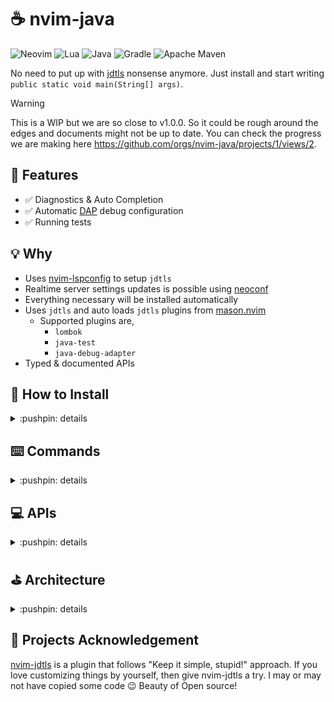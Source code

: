 # :coffee: nvim-java

![Neovim](https://img.shields.io/badge/NeoVim-%2357A143.svg?&style=for-the-badge&logo=neovim&logoColor=white)
![Lua](https://img.shields.io/badge/lua-%232C2D72.svg?style=for-the-badge&logo=lua&logoColor=white)
![Java](https://img.shields.io/badge/java-%23ED8B00.svg?style=for-the-badge&logo=openjdk&logoColor=white)
![Gradle](https://img.shields.io/badge/Gradle-02303A.svg?style=for-the-badge&logo=Gradle&logoColor=white)
![Apache Maven](https://img.shields.io/badge/Apache%20Maven-C71A36?style=for-the-badge&logo=Apache%20Maven&logoColor=white)

No need to put up with [jdtls](https://github.com/eclipse-jdtls/eclipse.jdt.ls) nonsense anymore.
Just install and start writing `public static void main(String[] args)`.

> [!WARNING]
> This is a WIP but we are so close to v1.0.0. So it could be rough around the edges and documents might not be up to date.
> You can check the progress we are making here https://github.com/orgs/nvim-java/projects/1/views/2.

## :dizzy: Features

- :white_check_mark: Diagnostics & Auto Completion
- :white_check_mark: Automatic [DAP](https://github.com/mfussenegger/nvim-dap) debug configuration
- :white_check_mark: Running tests

## :bulb: Why

- Uses [nvim-lspconfig](https://github.com/neovim/nvim-lspconfig) to setup `jdtls`
- Realtime server settings updates is possible using [neoconf](https://github.com/folke/neoconf.nvim)
- Everything necessary will be installed automatically
- Uses `jdtls` and auto loads `jdtls` plugins from [mason.nvim](https://github.com/williamboman/mason.nvim)
  - Supported plugins are,
    - `lombok`
    - `java-test`
    - `java-debug-adapter`
- Typed & documented APIs

## :hammer: How to Install

<details>

<summary>:pushpin: details</summary>

- Install the plugin

Using [lazy.nvim](https://github.com/folke/lazy.nvim)

```lua
return {
  'nvim-java/nvim-java',
  dependencies = {
    'nvim-java/lua-async-await',
    'nvim-java/nvim-java-core',
    'nvim-java/nvim-java-test',
    'MunifTanjim/nui.nvim',
    'neovim/nvim-lspconfig',
    'mfussenegger/nvim-dap',
    {
      'williamboman/mason.nvim',
      opts = {
        registries = {
          'github:nvim-java/nvim-java-mason-registry',
          'github:mason-org/mason-registry',
        },
      },
    }
  },
  event = 'VeryLazy',
  opts = {},
}
```

- Setup jdtls like you would usually do

```lua
require('lspconfig').jdtls.setup({})
```

Yep! That's all :)

</details>

## :keyboard: Commands

<details>

<summary>:pushpin: details</summary>

- `JavaDapConfig` - DAP is autoconfigured on start up, but in case you want to force configure it again, you can use this API
- `JavaTestRunCurrentClass` - Run the test class in the active buffer
- `JavaTestDebugCurrentClass` - Debug the test class in the active buffer
- `JavaTestRunCurrentMethod` - Run the test method on the cursor
- `JavaTestDebugCurrentMethod` - Debug the test method on the cursor
- `JavaTestViewLastReport` - Open the last test report in a popup window

</details>

## :computer: APIs

<details>

<summary>:pushpin: details</summary>

**DAP**

- `config_dap` - DAP is autoconfigured on start up, but in case you want to force configure it again, you can use this API

```lua
require('java').dap.config_dap()
```

**Test**

- `run_current_class` - Run the test class in the active buffer

```lua
require('java').test.run_current_class()
```

- `debug_current_class` - Debug the test class in the active buffer

```lua
require('java').test.debug_current_class()
```

- `run_current_method` - Run the test method on the cursor

```lua
require('java').test.run_current_method()
```

- `debug_current_method` - Debug the test method on the cursor

```lua
require('java').test.debug_current_method()
```

- `view_report` - Open the last test report in a popup window

```lua
require('java').test.view_last_report()
```

</details>

## :golf: Architecture

<details>

<summary>:pushpin: details</summary>

Following is the high level idea. Jdtls is the language server nvim-java communicates with. However,
we don't have all the features we need just in Jdtls. So, we are loading java-test & java-debug-adapter extensions
when we launch Jdtls. Once the language server is started, we communicate with the language server to do stuff.

For instance, to run the current test,

- Request Jdtls for test classes
- Request Jdtls for class paths, module paths, java executable
- Request Jdtls to start a debug session and send the port of the session back
- Prepare TCP connections to listen to the test results
- Start nvim-dap and let user interactions to be handled by nvim-dap
- Parse the test results as they come in
- Once the execution is done, open a window show the test results

```
  ┌────────────┐                         ┌────────────┐
  │            │                         │            │
  │   Neovim   │                         │   VSCode   │
  │            │                         │            │
  └─────▲──────┘                         └──────▲─────┘
        │                                       │
        │                                       │
        │                                       │
        │                                       │
┌───────▼───────┐                ┌──────────────▼──────────────┐
│               │                │                             │
│   nvim-java   │                │   Extension Pack for Java   │
│               │                │                             │
└───────▲───────┘                └──────────────▲──────────────┘
        │                                       │
        │                                       │
        │                                       │
        │                                       │
        │                                       │
        │              ┌───────────┐            │
        │              │           │            │
        └──────────────►   JDTLS   ◄────────────┘
                       │           │
                       └───▲───▲───┘
                           │   │
                           │   │
                           │   │
                           │   │
                           │   │
  ┌───────────────┐        │   │         ┌────────────────────────┐
  │               │        │   │         │                        │
  │   java-test   ◄────────┘   └─────────►   java-debug-adapter   │
  │               │                      │                        │
  └───────────────┘                      └────────────────────────┘
```

</details>

## :bookmark_tabs: Projects Acknowledgement

[nvim-jdtls](https://github.com/mfussenegger/nvim-jdtls) is a plugin that follows "Keep it simple, stupid!" approach.
If you love customizing things by yourself, then give nvim-jdtls a try. I may or may not have copied some code :wink:
Beauty of Open source!
